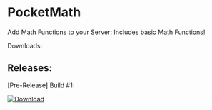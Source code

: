 # PocketMath
Add Math Functions to your Server: Includes basic Math Functions!

Downloads:

## Releases:

[Pre-Release] Build #1:

<a href = "https://github.com/SWNetworkDevelopers/PocketMath/releases/tag/Pre-Release">![Download](http://1.bp.blogspot.com/-FcmLlS5BGas/VUzfSCHLL0I/AAAAAAAAZuc/4-zKscFwv7w/s1600/download-button-png-azul-reflexo.png)
